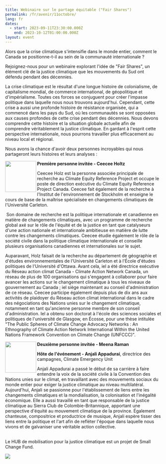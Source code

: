 ```yaml
---
title: Webinaire sur le partage équitable ("Fair Shares")
permalink: /fr/avenir/11octobre/
lang: fr
dates:
  - start: 2023-09-11T23:30:00.000Z
    end: 2023-10-12T01:00:00.000Z
layout: event
---
```

Alors que la crise climatique s'intensifie dans le monde entier, comment le Canada se positionne-t-il au sein de la communauté internationale ?

Rejoignez-nous pour un webinaire explorant l'idée de "Fair Shares", un élément clé de la justice climatique que les mouvements du Sud ont défendu pendant des décennies.

La crise climatique est le résultat d'une longue histoire de colonialisme, de capitalisme mondial, de commerce international, de géopolitique et d'impérialisme. Toutes ces forces se conjuguent pour créer l'impasse politique dans laquelle nous nous trouvons aujourd'hui. Cependant, cette crise a aussi une profonde histoire de résistance organisée, qui a commencé dans les pays du Sud, où les communautés se sont opposées aux causes profondes de cette crise pendant des décennies. Nous devons comprendre cette histoire et la situation globale actuelle afin de comprendre véritablement la justice climatique. En gardant à l'esprit cette perspective internationale, nous pourrons travailler plus efficacement au niveau local et régional.

Nous avons la chance d'avoir deux personnes incroyables qui nous partageront leurs histoires et leurs analyses :

<img align="left" width="100" height="100" src="/media/ceeceeholtz.png">**Première personne invitée - Ceecee Holtz**

Ceecee Holz est la personne associée principale de recherche au Climate Equity Reference Project et occupe le poste de direction exécutive du Climate Equity Reference Project Canada. Ceecee fait également de la recherche à l'Institut de l'environnement de Stockholm et enseigne le cours de base de la maîtrise spécialisée en changements climatiques de l'Université Carleton.

 Son domaine de recherche est la politique internationale et canadienne en matière de changements climatiques, avec un programme de recherche global axé sur le rôle de l'équité et de la justice en tant que catalyseurs d'une action nationale et internationale ambitieuse en matière de lutte contre les changements climatiques. Ceecee étudie également le rôle de la société civile dans la politique climatique internationale et conseille plusieurs organisations canadiennes et internationales sur le sujet.

Auparavant, Holz faisait de la recherche au département de géographie et d'études environnementales de l'Université Carleton et à l'École d'études politiques de l'Université d'Ottawa. Avant cela, iel a été directrice exécutive du Réseau action climat Canada - Climate Action Network Canada, un réseau de plus de 100 organisations qui s'engagent à collaborer pour faire avancer les actions sur le changement climatique à tous les niveaux de gouvernement au Canada ; iel siège maintenant au conseil d'administration de ce réseau. Ceecee participe également depuis plus de dix ans aux activités de plaidoyer du Réseau action climat international dans le cadre des négociations des Nations unies sur le changement climatique, notamment en tant qu'ancienne personne membre de son conseil d'administration. Iel a obtenu son doctorat à l'école des sciences sociales et politiques de l'université de Glasgow, en Écosse, pour une thèse intitulée "The Public Spheres of Climate Change Advocacy Networks : An Ethnography of Climate Action Network International Within the United Nations Framework Convention on Climate Change (UNFCCC)".

<img align="left" width="100" height="100" src="/media/meenaraman.png">**Deuxième personne invitée - Meena Raman**



**Hôte de l'événement - Anjali Appadurai**, directrice des campagnes, Climate Emergency Unit

Anjali Appadurai a passé le début de sa carrière à faire entendre la voix de la société civile à la Convention des Nations unies sur le climat, en travaillant avec des mouvements sociaux du monde entier pour exiger la justice climatique au niveau multilatéral. Aujourd'hui, Anjali se passionne pour l'établissement de liens entre les changements climatiques et la mondialisation, la colonisation et l'inégalité économique. Elle a aussi travaillé en tant que responsable de la justice climatique au Sierra Club de Colombie-Britannique, apportant une perspective d'équité au mouvement climatique de la province. Également chanteuse, compositrice et productrice de musique, Anjali espère tisser des liens entre la politique et l'art afin de refléter l'époque dans laquelle nous vivons et de galvaniser une véritable action collective.

\
L﻿e HUB de mobilisation pour la justice climatique est un projet de Small Change Fund.

![](/media/hub_scf.png)